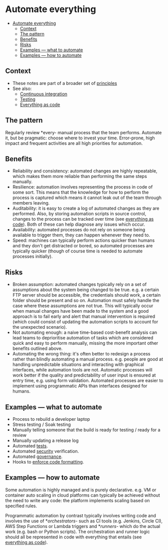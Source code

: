 # Automate everything

- [Automate everything](#automate-everything)
  - [Context](#context)
  - [The pattern](#the-pattern)
  - [Benefits](#benefits)
  - [Risks](#risks)
  - [Examples — what to automate](#examples--what-to-automate)
  - [Examples — how to automate](#examples--how-to-automate)

## Context

- These notes are part of a broader set of [principles](../principles.md)
- See also:
  - [Continuous integration](../practices/continuous-integration.md)
  - [Testing](../practices/testing.md)
  - [Everything as code](everything-as-code.md)

## The pattern

Regularly review *every- manual process that the team performs. Automate it, but be pragmatic: choose where to invest your time. Error-prone, high impact and frequent activities are all high priorities for automation.

## Benefits

- Reliability and consistency: automated changes are highly repeatable, which makes them more reliable than performing the same steps manually.
- Resilience: automation involves representing the process in code of some sort. This means that the knowledge for how to perform the process is captured which means it cannot leak out of the team through members leaving.
- Auditability: it is easy to create a log of automated changes as they are performed. Also, by storing automation scripts in source control, changes to the process can be tracked over time (see [everything as code](everything-as-code.md)). Both of these can help diagnose any issues which occur.
- Availability: automated processes do not rely on someone being available to trigger them, they can happen whenever they need to.
- Speed: machines can typically perform actions quicker than humans and they don't get distracted or bored, so automated processes are typically quicker (though of course time is needed to automate processes initially).

## Risks

- Broken assumption: automated changes typically rely on a set of assumptions about the system being changed to be true. e.g. a certain FTP server should be accessible, the credentials should work, a certain folder should be present and so on. Automation must safely handle the case where these assumptions are not true. This will typically occur when manual changes have been made to the system and a good approach is to fail early and alert that manual intervention is required (which could consist of updating the automation scripts to account for the unexpected scenario).
- Not automating enough: a naive time-based cost-benefit analysis can lead teams to deprioritise automation of tasks which are considered quick and easy to perform manually, missing the more important other benefits outlined above.
- Automating the wrong thing: it's often better to redesign a process rather than blindly automating a manual process. e.g. people are good at handling unpredictable situations and interacting with graphical interfaces, while automation tools are not. Automatic processes will work better if the quality and predictability of user input is ensured at entry time, e.g. using form validation. Automated processes are easier to implement using programmatic APIs than interfaces designed for humans.

## Examples &mdash; what to automate

- Process to rebuild a developer laptop
- Stress testing / Soak testing
- Manually telling someone that the build is ready for testing / ready for a review
- Manually updating a release log
- Automated [tests](../practices/testing.md).
- Automated [security](../practices/security.md) verification.
- Automated [governance](governance-side-effect.md).
- Hooks to [enforce code formatting](enforce-code-formatting.md).

## Examples &mdash; how to automate

Some automation is highly managed and is purely declarative. e.g. VM or container auto scaling in cloud platforms can typically be achieved without the need to write any code: the platform implements scaling based on specified rules.

Programmatic automation by contrast typically involves writing code and involves the use of **orchestrators*- such as CI tools (e.g. Jenkins, Circle CI), AWS Step Functions or Lambda triggers and **runners*- which do the actual work (e.g. bash or Python scripts). The orchestration and runner logic should all be represented in code with everything that entails (see [everything as code](everything-as-code.md)).
